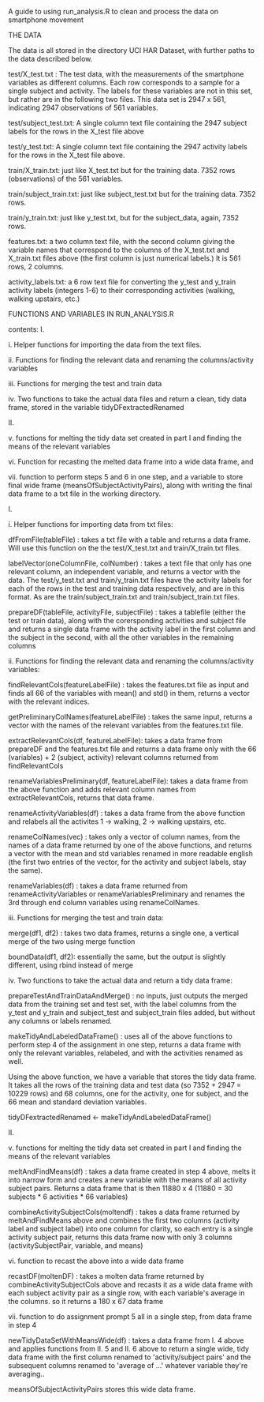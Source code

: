 A guide to using run_analysis.R to clean and process the data on smartphone movement

THE DATA

The data is all stored in the directory UCI HAR Dataset, with further paths to the data described below.

test/X_test.txt : The test data, with the measurements of the smartphone variables as different columns. Each row corresponds to a sample for a single subject and activity. The labels for these variables are not in this set, but rather are in the following two files. This data set is 2947 x 561, indicating 2947 observations of 561 variables.

test/subject_test.txt: A single column text file containing the 2947 subject labels for the rows in the X_test file above

test/y_test.txt: A single column text file containing the 2947 activity labels for the rows in the X_test file above.


train/X_train.txt: just like X_test.txt but for the training data. 7352 rows (observations) of the 561 variables.

train/subject_train.txt: just like subject_test.txt but for the training data. 7352 rows.

train/y_train.txt: just like y_test.txt, but for the subject_data, again, 7352 rows.

features.txt: a two column text file, with the second column giving the variable names that correspond to the columns of the X_test.txt and X_train.txt files above (the first column is just numerical labels.) It is 561 rows, 2 columns.


activity_labels.txt: a 6 row text file for converting the y_test and y_train activity labels (integers 1-6) to their corresponding activities (walking, walking upstairs, etc.)


FUNCTIONS AND VARIABLES IN RUN_ANALYSIS.R

contents:
I.

i. Helper functions for importing the data from the text files.

ii. Functions for finding the relevant data and renaming the columns/activity variables

iii. Functions for merging the test and train data

iv. Two functions to take the actual data files and return a clean, tidy data frame, stored in the variable tidyDFextractedRenamed


II.

v. functions for melting the tidy data set created in part I and finding the means of the relevant variables

vi. Function for recasting the melted data frame into a wide data frame, and 

vii. function to perform steps 5 and 6 in one step, and a variable to store final wide frame (meansOfSubjectActivityPairs), along with writing the final data frame to a txt file in the working directory.


I.

i. Helper functions for importing data from txt files:

dfFromFile(tableFile) : takes a txt file with a table and returns a data frame. Will use this function on the the test/X_test.txt and train/X_train.txt files. 

labelVector(oneColumnFile, colNumber) : takes a text file that only has one relevant column, an independent variable, and returns a vector with the data. The test/y_test.txt and train/y_train.txt files have the activity labels for each of the rows in the test and training data respectively, and are in this format. As are the train/subject_train.txt and train/subject_train.txt files.

prepareDF(tableFile, activityFile, subjectFile) : takes a tablefile (either the test or train data), along with the corersponding
activities and subject file and returns a single data frame with the activity label in the first column and the subject in the second, with all the other variables in the remaining columns



ii. Functions for finding the relevant data and renaming the columns/activity variables:

findRelevantCols(featureLabelFile) : takes the features.txt file as input and finds all 66 of the variables with mean() and std() in them, returns a vector with the relevant indices.

getPreliminaryColNames(featureLabelFile) : takes the same input, returns a vector with the names of the relevant variables from the features.txt file.

extractRelevantCols(df, featureLabelFile): takes a data frame from prepareDF and the features.txt file and returns a data frame only with the 66 (variables) + 2 (subject, activity) relevant columns returned from findRelevantCols

renameVariablesPreliminary(df, featureLabelFile): takes a data frame from the above function and adds relevant column names from extractRelevantCols, returns that data frame.

renameActivityVariables(df) : takes a data frame from the above function and relabels all the activites 1 -> walking, 2 -> walking upstairs, etc.

renameColNames(vec) : takes only a vector of column names, from the names of a data frame returned by one of the above functions, and returns a vector with the mean and std variables renamed in more readable english (the first two entries of the vector, for the activity and subject labels, stay the same).

renameVariables(df) : takes a data frame returned from renameActivityVariables or renameVariablesPreliminary and renames the 3rd through end column variables using renameColNames.



iii. Functions for merging the test and train data:

merge(df1, df2) : takes two data frames, returns a single one, a vertical merge of the two using merge function

boundData(df1, df2): essentially the same, but the output is slightly different, using rbind instead of merge



iv. Two functions to take the actual data and return a tidy data frame:

prepareTestAndTrainDataAndMerge() : no inputs, just outputs the merged data from the training set and test set, with the label columns from the y_test and y_train and subject_test and subject_train files added, but without any columns or labels renamed.

makeTidyAndLabeledDataFrame() : uses all of the above functions to perform step 4 of the assignment in one step, returns a data frame with only the relevant variables, relabeled, and with the activities renamed as well. 

Using the above function, we have a variable that stores the tidy data frame. It takes all the rows of the training data and test data (so 7352 + 2947 = 10229 rows) and 68 columns, one for the activity, one for subject, and the 66 mean and standard deviation variables.

tidyDFextractedRenamed <- makeTidyAndLabeledDataFrame()




II.

v. functions for melting the tidy data set created in part I and finding the means of the relevant variables

meltAndFindMeans(df) : takes a data frame created in step 4 above, melts it into narrow form and creates a new variable with the means of all activity subject pairs. Returns a data frame that is then 11880 x 4 (11880 = 30 subjects * 6 activities * 66 variables)

combineActivitySubjectCols(moltendf) : takes a data frame returned by meltAndFindMeans above and combines the first two columns (activity label and subject label) into one column for clarity, so each entry is a single activity subject pair, returns this data frame now with only 3 columns (activitySubjectPair, variable, and means)


vi. function to recast the above into a wide data frame

recastDF(moltenDF) : takes a molten data frame returned by combineActivitySubjectCols above and recasts it as a wide data frame with each subject activity pair as a single row, with each variable's average in the columns. so it returns a 180 x 67 data frame


vii. function to do assignment prompt 5 all in a single step, from data frame in step 4

newTidyDataSetWithMeansWide(df) : takes a data frame from I. 4 above and applies functions from II. 5 and II. 6 above to return a single wide, tidy data frame with the first column renamed to 'activity/subject pairs' and the subsequent columns renamed to 'average of ...' whatever variable they're averaging..

meansOfSubjectActivityPairs stores this wide data frame.




